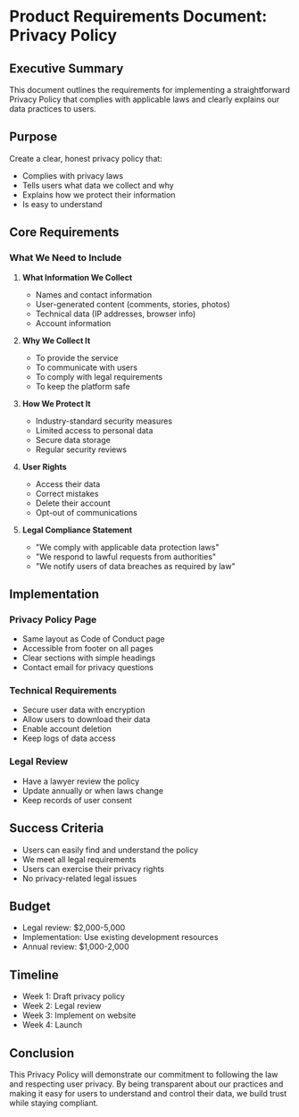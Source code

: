 # Product Requirements Document: Privacy Policy

## Executive Summary

This document outlines the requirements for implementing a straightforward Privacy Policy that complies with applicable laws and clearly explains our data practices to users.

## Purpose

Create a clear, honest privacy policy that:
- Complies with privacy laws
- Tells users what data we collect and why
- Explains how we protect their information
- Is easy to understand

## Core Requirements

### What We Need to Include

1. **What Information We Collect**
   - Names and contact information
   - User-generated content (comments, stories, photos)
   - Technical data (IP addresses, browser info)
   - Account information

2. **Why We Collect It**
   - To provide the service
   - To communicate with users
   - To comply with legal requirements
   - To keep the platform safe

3. **How We Protect It**
   - Industry-standard security measures
   - Limited access to personal data
   - Secure data storage
   - Regular security reviews

4. **User Rights**
   - Access their data
   - Correct mistakes
   - Delete their account
   - Opt-out of communications

5. **Legal Compliance Statement**
   - "We comply with applicable data protection laws"
   - "We respond to lawful requests from authorities"
   - "We notify users of data breaches as required by law"

## Implementation

### Privacy Policy Page
- Same layout as Code of Conduct page
- Accessible from footer on all pages
- Clear sections with simple headings
- Contact email for privacy questions

### Technical Requirements
- Secure user data with encryption
- Allow users to download their data
- Enable account deletion
- Keep logs of data access

### Legal Review
- Have a lawyer review the policy
- Update annually or when laws change
- Keep records of user consent

## Success Criteria
- Users can easily find and understand the policy
- We meet all legal requirements
- Users can exercise their privacy rights
- No privacy-related legal issues

## Budget
- Legal review: $2,000-5,000
- Implementation: Use existing development resources
- Annual review: $1,000-2,000

## Timeline
- Week 1: Draft privacy policy
- Week 2: Legal review
- Week 3: Implement on website
- Week 4: Launch

## Conclusion

This Privacy Policy will demonstrate our commitment to following the law and respecting user privacy. By being transparent about our practices and making it easy for users to understand and control their data, we build trust while staying compliant.